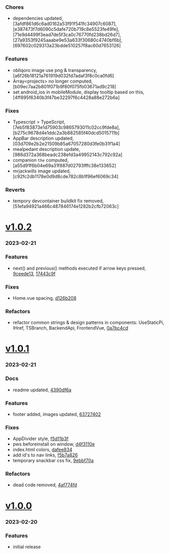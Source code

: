 ### Chores
+ dependencies updated, [3afdf861d6c6ad0162a53f91f541fc34907c6087], [e387473f7d6090c5dafe720b719c8e5523fe49fe], [71e9d4499f3ead7de5f3ca0c76770fd238bd26d7], [27a9353f9245aaabe9e53a633f30680c4740bf6b], [697602c029313a23bdde510257f8ac60d7653126]

### Features
+ obliqoro image use png & transparency, [a6f26b18121a761919d032fd7adaf3f8c0ca0fd6]
+ Array\<projects> no longer computed, [b09ec7aa2b801f071b9f80f075fb03671ad9c218]
+ set android_ios in mobileModule, display tooltip based on this, [4ff895f6340b3f47be32297f6c4428a88e272b6a]

### Fixes
+ Typescript > TypeScript, [7eb5f83873e1d75903c9865793011c02cc9fde8a], [b275c9678d4e1ddc2a3b882585f40dcd5015711b]
+ AppBar description updated, [03d709e2b2e21509b85a67057280d3fe0b31f1a4]
+ mealpedant description update, [986d372a368beadc238efd3a49952143c792c92a]
+ companion `the` computed, [a55d91f6b04e69a31f887d02793fffc38e133652]
+ mrjackwills image updated, [c92fc2db1178e0d9d8cde782c8b1f96ef6069c34]

### Reverts
+ tempory devcontainer buildkit fix removed, [51efa94921a466c487846174e1282b2cfb72063c]

# <a href='https://github.com/mrjackwills/mrjackwills_vue/releases/tag/v1.0.2'>v1.0.2</a>
### 2023-02-21

### Features
+ next() and previous() methods executed if arrow keys pressed, [9ceede13](https://github.com/mrjackwills/mrjackwills_vue/commit/9ceede131f007646a1e613bb88bb6cd5f8818a52), [17443c9f](https://github.com/mrjackwills/mrjackwills_vue/commit/17443c9fff5d0cbc403c4250865a8a377a5ac1de)

### Fixes
+ Home.vue spacing, [d126b208](https://github.com/mrjackwills/mrjackwills_vue/commit/d126b208602b6dd2c8f2bbba6afe05e4a24b9ca2)

### Refactors
+ refactor common strings & design patterns in components: UseStaticPi, IHref, TSBranch, BackendApi, FrontendVue, [0a7bc4cd](https://github.com/mrjackwills/mrjackwills_vue/commit/0a7bc4cde17b1919627288d76f6eb3f3ed94b64d)

# <a href='https://github.com/mrjackwills/mrjackwills_vue/releases/tag/v1.0.1'>v1.0.1</a>
### 2023-02-21

### Docs
+ readme updated, [4390df6a](https://github.com/mrjackwills/mrjackwills_vue/commit/4390df6a7019cb3b17234943cbe222024f7a7a0a)

### Features
+ footer added, images updated, [63727402](https://github.com/mrjackwills/mrjackwills_vue/commit/63727402b6c45b895b5f05a6830d3ec6d4e64afe)

### Fixes
+ AppDivider style, [f5d11b3f](https://github.com/mrjackwills/mrjackwills_vue/commit/f5d11b3f7e1ea22e2f2c1cd499e3ff00d1f21828)
+ pws beforeinstall on window, [d4f3110e](https://github.com/mrjackwills/mrjackwills_vue/commit/d4f3110efb38ade1f436cb7f1f03e9ee448ea01f)
+ index.html colors, [dafee834](https://github.com/mrjackwills/mrjackwills_vue/commit/dafee834ed4ee2cfc192569bbc4a48afe0dbfa18)
+ add id's to nav links, [f5b7a826](https://github.com/mrjackwills/mrjackwills_vue/commit/f5b7a8262d144ace7881bfd36dd9991f7d595823)
+ temporary snackbar css fix, [9ebbf70a](https://github.com/mrjackwills/mrjackwills_vue/commit/9ebbf70a0dbaaadc06a77363969870408a2d8014)

### Refactors
+ dead code removed, [4af774fd](https://github.com/mrjackwills/mrjackwills_vue/commit/4af774fd2b2c246598666914255b6493d2c44311)


# <a href='https://github.com/mrjackwills/mrjackwills_vue/releases/tag/v1.0.0'>v1.0.0</a>
### 2023-02-20

### Features
+ initial release
